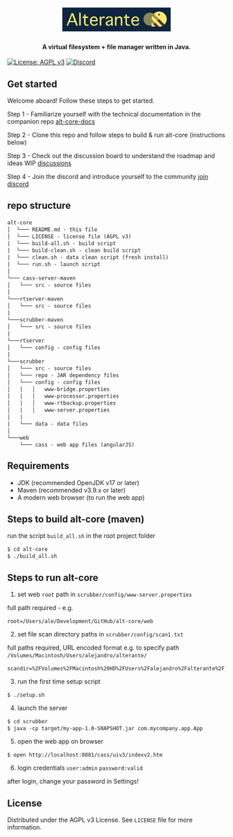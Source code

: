 <h1 align="center">
  <br>
  <img src="https://github.com/sync-different/.github/blob/main/alt-logo.png" alt="Alterante Core" width="250">
</h1>
<h4 align="center">A virtual filesystem + file manager written in Java.
</h4>

[![License: AGPL v3](https://img.shields.io/badge/License-AGPL_v3-blue.svg)](https://www.gnu.org/licenses/agpl-3.0)
[![Discord](https://img.shields.io/discord/1153355258236502046)](https://discord.com/invite/Gjw9sqYuUY)

## Get started

Welcome aboard! Follow these steps to get started.

Step 1 - Familiarize yourself with the technical documentation in the companion repo <a href="https://github.com/sync-different/alt-core-docs">alt-core-docs</a>

Step 2 - Clone this repo and follow steps to build & run alt-core (instructions below)

Step 3 - Check out the discussion board to understand the roadmap and ideas WIP <a href="https://github.com/orgs/sync-different/discussions">discussions</a>

Step 4 - Join the discord and introduce yourself to the community <a href="https://discord.com/invite/Gjw9sqYuUY">join discord</a>

## repo structure

```
alt-core
│  └─── README.md - this file
│  └─── LICENSE - license file (AGPL v3)
|  └─── build-all.sh - build script
|  └─── build-clean.sh - clean build script
|  └─── clean.sh - data clean script (fresh install)
|  └─── run.sh - launch script
│
└─── cass-server-maven
│   └─── src - source files
│
└───rtserver-maven
│   └─── src - source files
|
└───scrubber-maven
│   └─── src - source files
|
└───rtserver
│   └─── config - config files  
|
└───scrubber 
│   └─── src - source files
│   └─── repo - JAR dependency files
│   └─── config - config files
│   |   │   www-bridge.properties
│   |   │   www-processor.properties
│   |   │   www-rtbackup.properties
│   |   │   www-server.properties
│   |
|   └─── data - data files
│   
└───web
    └─── cass - web app files (angularJS)

```
## Requirements
- JDK (recommended OpenJDK v17 or later)
- Maven (recommended v3.9.x or later)
- A modern web browser (to run the web app)

## Steps to build alt-core (maven)
run the script ``build_all.sh`` in the root project folder
```
$ cd alt-core
$ ./build_all.sh
```

## Steps to run alt-core

1. set web ``root`` path in ``scrubber/config/www-server.properties``

full path required - e.g.
```
root=/Users/ale/Development/GitHub/alt-core/web
```

2. set file scan directory paths in ``scrubber/config/scan1.txt``

full paths required, URL encoded format 
e.g. to specify path ``/Volumes/Macintosh/Users/alejandro/alterante/``
```
scandir=%2FVolumes%2FMacintosh%20HD%2FUsers%2Falejandro%2Falterante%2F;
```
3. run the first time setup script

```
$ ./setup.sh
```

4. launch the server
```
$ cd scrubber
$ java -cp target/my-app-1.0-SNAPSHOT.jar com.mycompany.app.App
```

5. open the web app on browser
```
$ open http://localhost:8081/cass/uiv3/indexv2.htm
```

6. login credentials ``user:admin`` ``password:valid``

after login, change your password in Settings!

## License
Distributed under the AGPL v3 License. See ``LICENSE`` file for more information.
